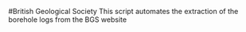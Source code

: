 #British Geological Society
This script automates the extraction of the borehole logs from the BGS website